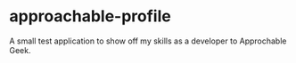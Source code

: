 # approachable-profile

A small test application to show off my skills as a developer to Approchable Geek.

